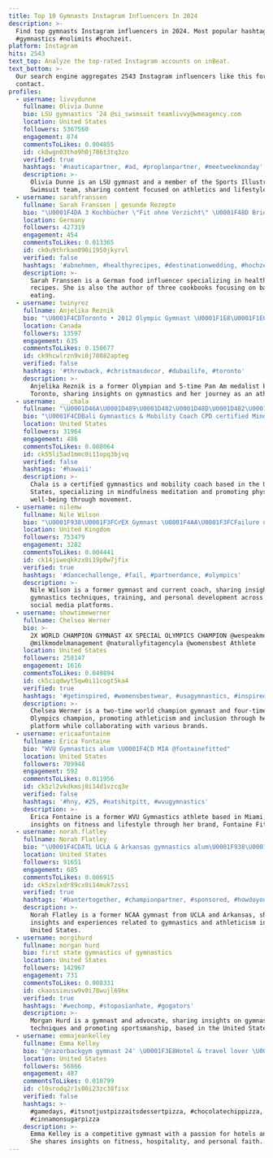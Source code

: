 ```yaml
---
title: Top 10 Gymnasts Instagram Influencers In 2024
description: >-
  Find top gymnasts Instagram influencers in 2024. Most popular hashtags:
  #gymnastics #nolimits #hochzeit.
platform: Instagram
hits: 2543
text_top: Analyze the top-rated Instagram accounts on inBeat.
text_bottom: >-
  Our search engine aggregates 2543 Instagram influencers like this for you to
  contact.
profiles:
  - username: livvydunne
    fullname: Olivia Dunne
    bio: LSU gymnastics ‘24 @si_swimsuit teamlivvy@wmeagency.com
    location: United States
    followers: 5367560
    engagement: 874
    commentsToLikes: 0.004855
    id: ck8wgn03tho9h0j786t3tq3zo
    verified: true
    hashtags: '#nauticapartner, #ad, #proplanpartner, #meetweekmonday'
    description: >-
      Olivia Dunne is an LSU gymnast and a member of the Sports Illustrated
      Swimsuit team, sharing content focused on athletics and lifestyle.
  - username: sarahfranssen
    fullname: Sarah Franssen | gesunde Rezepte
    bio: "\U0001F4DA 3 Kochbücher \"Fit ohne Verzicht\" \U0001F48D Bride to be @henri_cl \U0001F338 Gymnastics \U0001F48C sarah.fit178@gmail.com ☀️ Sunlover \U0001F337 @teveo Sarah10 \U0001F90D @mediafive.de"
    location: Germany
    followers: 427319
    engagement: 454
    commentsToLikes: 0.013365
    id: ck0u9thrkan090i1950jkyrvl
    verified: false
    hashtags: '#abnehmen, #healthyrecipes, #destinationwedding, #hochzeit'
    description: >-
      Sarah Franssen is a German food influencer specializing in healthy
      recipes. She is also the author of three cookbooks focusing on balanced
      eating.
  - username: twinyrez
    fullname: Anjelika Reznik
    bio: "\U0001F4CDToronto • 2012 Olympic Gymnast \U0001F1E8\U0001F1E6 RG Bronze Youth Olympics • 5x Pan Am Medalist \U0001F48Canjelika.reznik@olympian.org TIKTOK ⤵️ 100k followers"
    location: Canada
    followers: 13597
    engagement: 635
    commentsToLikes: 0.150677
    id: ck9hcwlrzn9vi0j78082apteg
    verified: false
    hashtags: '#throwback, #christmasdecor, #dubailife, #toronto'
    description: >-
      Anjelika Reznik is a former Olympian and 5-time Pan Am medalist based in
      Toronto, sharing insights on gymnastics and her journey as an athlete.
  - username: ___chala
    fullname: "\U0001D46A\U0001D489\U0001D482\U0001D48D\U0001D482\U0001F33A"
    bio: "\U0001F4CDBali Gymnastics & Mobility Coach CPD certified Mindfulness Meditation Teacher"
    location: United States
    followers: 31964
    engagement: 486
    commentsToLikes: 0.088064
    id: ck55li5ad1mmc0i11opq3bjvq
    verified: false
    hashtags: '#hawaii'
    description: >-
      Chala is a certified gymnastics and mobility coach based in the United
      States, specializing in mindfulness meditation and promoting physical
      well-being through movement.
  - username: nilemw
    fullname: Nile Wilson
    bio: "\U0001F938\U0001F3FC‍♂️EX Gymnast \U0001F4AA\U0001F3FCFailure until I wasn’t \U0001F9E1 @nilewilsongymnastics @nwg_academy \U0001F4E9 luke@activatemanagement.co.uk \U0001F90D @millieschildrenscharity"
    location: United Kingdom
    followers: 753479
    engagement: 3282
    commentsToLikes: 0.004441
    id: ck14jiweqkkzx0i19p0w7jfix
    verified: true
    hashtags: '#dancechallenge, #fail, #partnerdance, #olympics'
    description: >-
      Nile Wilson is a former gymnast and current coach, sharing insights on
      gymnastics techniques, training, and personal development across his
      social media platforms.
  - username: showtimewerner
    fullname: Chelsea Werner
    bio: >-
      2X WORLD CHAMPION GYMNAST 4X SPECIAL OLYMPICS CHAMPION @wespeakmodels
      @milkmodelmanagement @naturallyfitagencyla @womensbest Athlete
    location: United States
    followers: 258147
    engagement: 1616
    commentsToLikes: 0.049894
    id: ck5ciqdwyt5qw0i11cogt5ka4
    verified: true
    hashtags: '#getinspired, #womensbestwear, #usagymnastics, #inspireothers'
    description: >-
      Chelsea Werner is a two-time world champion gymnast and four-time Special
      Olympics champion, promoting athleticism and inclusion through her
      platform while collaborating with various brands.
  - username: ericaafontaine
    fullname: Erica Fontaine
    bio: "WVU Gymnastics alum \U0001F4CD MIA @fontainefitted"
    location: United States
    followers: 709948
    engagement: 592
    commentsToLikes: 0.011956
    id: ck5zl2vkdkmsj0i14d1vzcq3e
    verified: false
    hashtags: '#hny, #25, #eatshitpitt, #wvugymnastics'
    description: >-
      Erica Fontaine is a former WVU Gymnastics athlete based in Miami, sharing
      insights on fitness and lifestyle through her brand, Fontaine Fitted.
  - username: norah.flatley
    fullname: Norah Flatley
    bio: "\U0001F4CDATL UCLA & Arkansas gymnastics alum\U0001F938\U0001F3FB‍♀️"
    location: United States
    followers: 91651
    engagement: 685
    commentsToLikes: 0.006915
    id: ck5zxlxdr89cx0i14muk7zss1
    verified: true
    hashtags: '#bantertogether, #championpartner, #sponsored, #howdoyoubanter'
    description: >-
      Norah Flatley is a former NCAA gymnast from UCLA and Arkansas, sharing
      insights and experiences related to gymnastics and athleticism in the
      United States.
  - username: morgihurd
    fullname: morgan hurd
    bio: first state gymnastics uf gymnastics
    location: United States
    followers: 142967
    engagement: 731
    commentsToLikes: 0.008331
    id: ckaossieusw9v0i78wujl69hx
    verified: true
    hashtags: '#wechomp, #stopasianhate, #gogators'
    description: >-
      Morgan Hurd is a gymnast and advocate, sharing insights on gymnastics
      techniques and promoting sportsmanship, based in the United States.
  - username: emmajeankelley
    fullname: Emma Kelley
    bio: "@razorbackgym gymnast 24' \U0001F3E8Hotel & travel lover \U0001F64F\U0001F3FC God above ALL \U0001F4E7 NIL/Business inquiries: emmajean7105@gmail.com"
    location: United States
    followers: 56866
    engagement: 487
    commentsToLikes: 0.010799
    id: cl0srodq2r1s00i23zc38fisx
    verified: false
    hashtags: >-
      #gamedays, #itsnotjustpizzaitsdessertpizza, #chocolatechippizza,
      #cinnamonsugarpizza
    description: >-
      Emma Kelley is a competitive gymnast with a passion for hotels and travel.
      She shares insights on fitness, hospitality, and personal faith.
---
```


